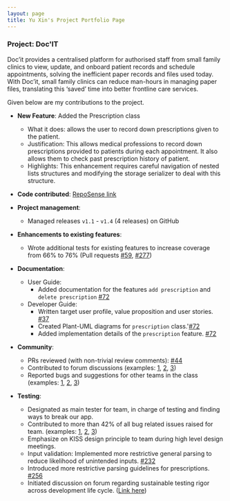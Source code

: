 ```yaml
---
layout: page
title: Yu Xin's Project Portfolio Page
---
```


### Project: Doc'IT

Doc’it provides a centralised platform for authorised staff from small family clinics
to view, update, and onboard patient records and schedule appointments, solving the
inefficient paper records and files used today. With Doc’it, small family clinics can
reduce man-hours in managing paper files, translating this ‘saved’ time into better
frontline care services.

Given below are my contributions to the project.

* **New Feature**: Added the Prescription class
    * What it does: allows the user to record down prescriptions given to the patient.
    * Justification: This allows medical professions to record down prescriptions provided to patients during each appointment. It also allows them to check past prescription history of patient.
    * Highlights: This enhancement requires careful navigation of nested lists structures and modifying the storage serializer to deal with this structure.

* **Code contributed**: [RepoSense link](https://nus-cs2103-ay2122s1.github.io/tp-dashboard/?search=&sort=groupTitle&sortWithin=title&timeframe=commit&mergegroup=&groupSelect=groupByRepos&breakdown=true&checkedFileTypes=docs~functional-code~test-code~other&since=2021-09-17&tabOpen=true&tabType=authorship&tabAuthor=rish-16&tabRepo=AY2122S1-CS2103-W14-1%2Ftp%5Bmaster%5D&authorshipIsMergeGroup=false&authorshipFileTypes=docs~functional-code~test-code&authorshipIsBinaryFileTypeChecked=false)

* **Project management**:
    * Managed releases `v1.1` - `v1.4` (4 releases) on GitHub

* **Enhancements to existing features**:
    * Wrote additional tests for existing features to increase coverage from 66% to 76% (Pull requests [\#59](https://github.com/AY2122S1-CS2103-W14-1/tp/pull/59), [\#277](https://app.codecov.io/gh/AY2122S1-CS2103-W14-1/tp/compare/277?src=pr&el=continue&utm_medium=referral&utm_source=github&utm_content=comment&utm_campaign=pr%20comments&utm_term=AY2122S1-CS2103-W14-1))

* **Documentation**:
    * User Guide:
        * Added documentation for the features `add prescription` and `delete prescription` [\#72](https://github.com/AY2122S1-CS2103-W14-1/tp/pull/181)
    * Developer Guide:
        * Written target user profile, value proposition and user stories. [\#37](https://github.com/AY2122S1-CS2103-W14-1/tp/pull/37)
        * Created Plant-UML diagrams for `prescription` class.'[\#72](https://github.com/AY2122S1-CS2103-W14-1/tp/pull/181)
        * Added implementation details of the `prescription` feature. [\#72](https://github.com/AY2122S1-CS2103-W14-1/tp/pull/181)

* **Community**:
    * PRs reviewed (with non-trivial review comments): [\#44](https://github.com/AY2122S1-CS2103-W14-1/tp/pull/44)
    * Contributed to forum discussions (examples: [1](https://github.com/nus-cs2103-AY2122S1/forum/issues/174), [2](https://github.com/nus-cs2103-AY2122S1/forum/issues/195), [3](https://github.com/nus-cs2103-AY2122S1/forum/issues/325))
    * Reported bugs and suggestions for other teams in the class (examples: [1](https://github.com/huyuxin0429/ped/issues/8), [2](https://github.com/huyuxin0429/ped/issues/4), [3](https://github.com/huyuxin0429/ped/issues/9))

* **Testing**:
  * Designated as main tester for team, in charge of testing and finding ways to break our app.
  * Contributed to more than 42% of all bug related issues raised for team. (examples: [1](https://github.com/AY2122S1-CS2103-W14-1/tp/issues/259), [2](https://github.com/AY2122S1-CS2103-W14-1/tp/issues/257), [3](https://github.com/AY2122S1-CS2103-W14-1/tp/issues/157))
  * Emphasize on KISS design principle to team during high level design meetings.
  * Input validation: Implemented more restrictive general parsing to reduce likelihood of unintended inputs. [\#232](https://github.com/AY2122S1-CS2103-W14-1/tp/pull/232/files)
  * Introduced more restrictive parsing guidelines for prescriptions. [\#256](https://github.com/AY2122S1-CS2103-W14-1/tp/pull/274)
  * Initiated discussion on forum regarding sustainable testing rigor across development life cycle. ([Link here](https://github.com/nus-cs2103-AY2122S1/forum/issues/325))
